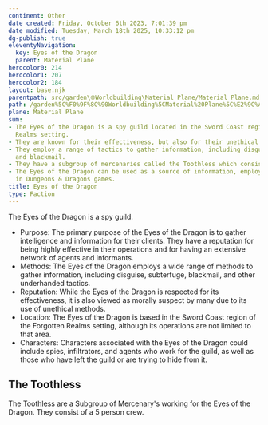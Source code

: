 ```yaml
---
continent: Other
date created: Friday, October 6th 2023, 7:01:39 pm
date modified: Tuesday, March 18th 2025, 10:33:12 pm
dg-publish: true
eleventyNavigation:
  key: Eyes of the Dragon
  parent: Material Plane
herocolor0: 214
herocolor1: 207
herocolor2: 184
layout: base.njk
parentpath: src/garden\🌐Worldbuilding\Material Plane/Material Plane.md
path: /garden%5C%F0%9F%8C%90Worldbuilding%5CMaterial%20Plane%5C%E2%9C%A8%20Other%5CFactions/Eyes%20of%20the%20Dragon/
plane: Material Plane
sum:
- The Eyes of the Dragon is a spy guild located in the Sword Coast region of the Forgotten
  Realms setting.
- They are known for their effectiveness, but also for their unethical methods.
- They employ a range of tactics to gather information, including disguise, subterfuge,
  and blackmail.
- They have a subgroup of mercenaries called the Toothless which consists of 5 people.
- The Eyes of the Dragon can be used as a source of information, employer or antagonist
  in Dungeons & Dragons games.
title: Eyes of the Dragon
type: Faction
---
```


The Eyes of the Dragon is a spy guild.

-   Purpose: The primary purpose of the Eyes of the Dragon is to gather intelligence and information for their clients. They have a reputation for being highly effective in their operations and for having an extensive network of agents and informants.
-   Methods: The Eyes of the Dragon employs a wide range of methods to gather information, including disguise, subterfuge, blackmail, and other underhanded tactics.
-   Reputation: While the Eyes of the Dragon is respected for its effectiveness, it is also viewed as morally suspect by many due to its use of unethical methods.
-   Location: The Eyes of the Dragon is based in the Sword Coast region of the Forgotten Realms setting, although its operations are not limited to that area.
-   Characters: Characters associated with the Eyes of the Dragon could include spies, infiltrators, and agents who work for the guild, as well as those who have left the guild or are trying to hide from it.

## The Toothless

The [Toothless](/garden/%F0%9F%8C%90Worldbuilding/Material%20Plane/%E2%9C%A8%20Other/Factions/Toothless) are a Subgroup of Mercenary's working for the Eyes of the Dragon. They consist of a 5 person crew.